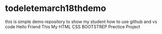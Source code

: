 # todeletemarch18thdemo
this is simple demo repository to show my student how to use github and vs code
Hello Friend This My HTML CSS BOOTSTREP Prectice Project
